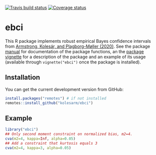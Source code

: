 [![Travis build status](https://travis-ci.org/kolesarm/ebci.svg?branch=master)](https://travis-ci.org/kolesarm/ebci) [![Coverage status](https://codecov.io/gh/kolesarm/ebci/branch/master/graph/badge.svg)](https://codecov.io/github/kolesarm/ebci?branch=master)

# ebci

This R package implements robust empirical Bayes confidence intervals from
[Armstrong, Kolesár, and Plagborg-Møller
(2020)](https://arxiv.org/abs/2004.03448). See the package
[manual](doc/manual.pdf) for documentation of the package functions, an the
[package vignette](doc/ebci.pdf) for a description of the package and an example
of its usage (available through `vignette("ebci")` once the package is
installed).

## Installation

You can get the current development version from GitHub:

``` r
install.packages("remotes") # if not installed
remotes::install_github("kolesarm/ebci")
```

## Example

``` r
library("ebci")
## Only second moment constraint on normalized bias, m2=4.
cva(m2=4, kappa=Inf, alpha=0.05)
## Add a constraint that kurtosis equals 3
cva(m2=4, kappa=3, alpha=0.05)
```
